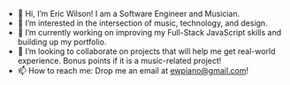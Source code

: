 - 👋 Hi, I’m Eric Wilson! I am a Software Engineer and Musician.
- 👀 I’m interested in the intersection of music, technology, and design.
- 🌱 I’m currently working on improving my Full-Stack JavaScript skills and building up my portfolio.
- 💞️ I’m looking to collaborate on projects that will help me get real-world experience. Bonus points if it is a music-related project!
- 📫 How to reach me: Drop me an email at ewpiano@gmail.com!

<!---
ewpianoman/ewpianoman is a ✨ special ✨ repository because its `README.md` (this file) appears on your GitHub profile.
You can click the Preview link to take a look at your changes.
--->
